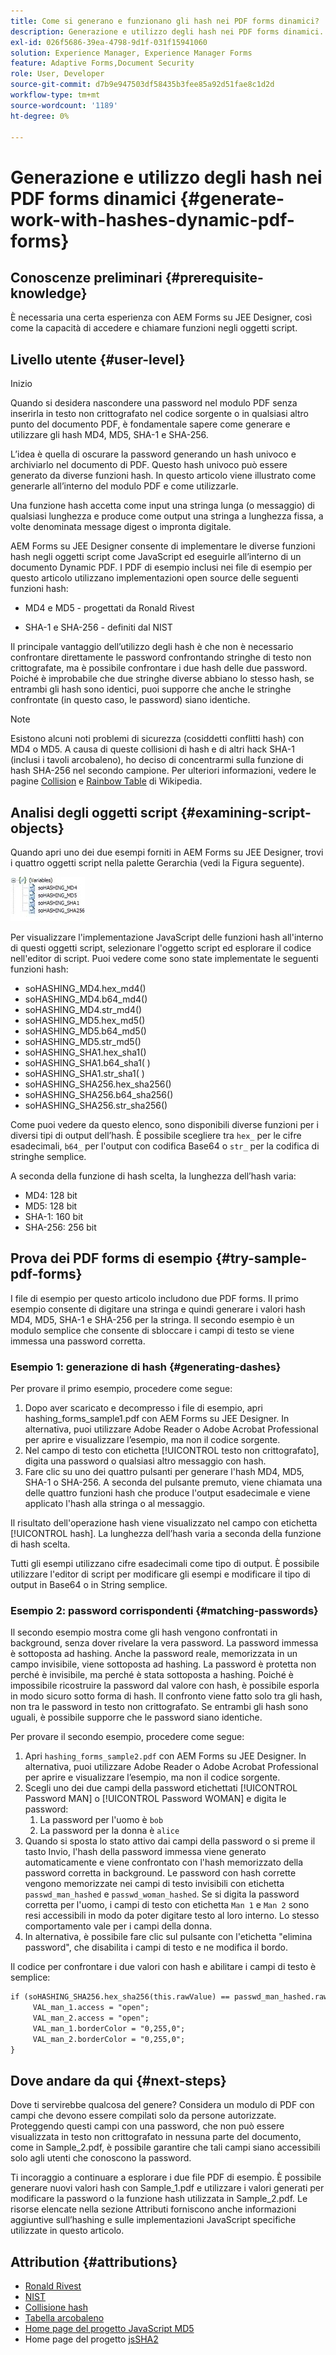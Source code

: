```yaml
---
title: Come si generano e funzionano gli hash nei PDF forms dinamici?
description: Generazione e utilizzo degli hash nei PDF forms dinamici.
exl-id: 026f5686-39ea-4798-9d1f-031f15941060
solution: Experience Manager, Experience Manager Forms
feature: Adaptive Forms,Document Security
role: User, Developer
source-git-commit: d7b9e947503df58435b3fee85a92d51fae8c1d2d
workflow-type: tm+mt
source-wordcount: '1189'
ht-degree: 0%

---
```


# Generazione e utilizzo degli hash nei PDF forms dinamici {#generate-work-with-hashes-dynamic-pdf-forms}

## Conoscenze preliminari {#prerequisite-knowledge}

È necessaria una certa esperienza con AEM Forms su JEE Designer, così come la capacità di accedere e chiamare funzioni negli oggetti script.

## Livello utente {#user-level}

Inizio

Quando si desidera nascondere una password nel modulo PDF senza inserirla in testo non crittografato nel codice sorgente o in qualsiasi altro punto del documento PDF, è fondamentale sapere come generare e utilizzare gli hash MD4, MD5, SHA-1 e SHA-256.

L’idea è quella di oscurare la password generando un hash univoco e archiviarlo nel documento di PDF. Questo hash univoco può essere generato da diverse funzioni hash. In questo articolo viene illustrato come generarle all’interno del modulo PDF e come utilizzarle.

Una funzione hash accetta come input una stringa lunga (o messaggio) di qualsiasi lunghezza e produce come output una stringa a lunghezza fissa, a volte denominata message digest o impronta digitale.

AEM Forms su JEE Designer consente di implementare le diverse funzioni hash negli oggetti script come JavaScript ed eseguirle all’interno di un documento Dynamic PDF. I PDF di esempio inclusi nei file di esempio per questo articolo utilizzano implementazioni open source delle seguenti funzioni hash:

* MD4 e MD5 - progettati da Ronald Rivest

* SHA-1 e SHA-256 - definiti dal NIST

Il principale vantaggio dell’utilizzo degli hash è che non è necessario confrontare direttamente le password confrontando stringhe di testo non crittografate, ma è possibile confrontare i due hash delle due password. Poiché è improbabile che due stringhe diverse abbiano lo stesso hash, se entrambi gli hash sono identici, puoi supporre che anche le stringhe confrontate (in questo caso, le password) siano identiche.

>[!NOTE]
>
>Esistono alcuni noti problemi di sicurezza (cosiddetti conflitti hash) con MD4 o MD5. A causa di queste collisioni di hash e di altri hack SHA-1 (inclusi i tavoli arcobaleno), ho deciso di concentrarmi sulla funzione di hash SHA-256 nel secondo campione. Per ulteriori informazioni, vedere le pagine [Collision](https://en.wikipedia.org/wiki/Hash_collision) e [Rainbow Table](https://en.wikipedia.org/wiki/Rainbow_table) di Wikipedia.

## Analisi degli oggetti script {#examining-script-objects}

Quando apri uno dei due esempi forniti in AEM Forms su JEE Designer, trovi i quattro oggetti script nella palette Gerarchia (vedi la Figura seguente).

![Variabili](assets/variables.jpg)

Per visualizzare l&#39;implementazione JavaScript delle funzioni hash all&#39;interno di questi oggetti script, selezionare l&#39;oggetto script ed esplorare il codice nell&#39;editor di script. Puoi vedere come sono state implementate le seguenti funzioni hash:

* soHASHING_MD4.hex_md4()
* soHASHING_MD4.b64_md4()
* soHASHING_MD4.str_md4()
* soHASHING_MD5.hex_md5()
* soHASHING_MD5.b64_md5()
* soHASHING_MD5.str_md5()
* soHASHING_SHA1.hex_sha1()
* soHASHING_SHA1.b64_sha1( )
* soHASHING_SHA1.str_sha1( )
* soHASHING_SHA256.hex_sha256()
* soHASHING_SHA256.b64_sha256()
* soHASHING_SHA256.str_sha256()

Come puoi vedere da questo elenco, sono disponibili diverse funzioni per i diversi tipi di output dell’hash. È possibile scegliere tra `hex_` per le cifre esadecimali, `b64_` per l&#39;output con codifica Base64 o `str_` per la codifica di stringhe semplice.

A seconda della funzione di hash scelta, la lunghezza dell’hash varia:

* MD4: 128 bit
* MD5: 128 bit
* SHA-1: 160 bit
* SHA-256: 256 bit

## Prova dei PDF forms di esempio {#try-sample-pdf-forms}

I file di esempio per questo articolo includono due PDF forms. Il primo esempio consente di digitare una stringa e quindi generare i valori hash MD4, MD5, SHA-1 e SHA-256 per la stringa. Il secondo esempio è un modulo semplice che consente di sbloccare i campi di testo se viene immessa una password corretta.

### Esempio 1: generazione di hash {#generating-dashes}

Per provare il primo esempio, procedere come segue:

1. Dopo aver scaricato e decompresso i file di esempio, apri hashing_forms_sample1.pdf con AEM Forms su JEE Designer. In alternativa, puoi utilizzare Adobe Reader o Adobe Acrobat Professional per aprire e visualizzare l’esempio, ma non il codice sorgente.
1. Nel campo di testo con etichetta [!UICONTROL testo non crittografato], digita una password o qualsiasi altro messaggio con hash.
1. Fare clic su uno dei quattro pulsanti per generare l&#39;hash MD4, MD5, SHA-1 o SHA-256. A seconda del pulsante premuto, viene chiamata una delle quattro funzioni hash che produce l&#39;output esadecimale e viene applicato l&#39;hash alla stringa o al messaggio.

Il risultato dell&#39;operazione hash viene visualizzato nel campo con etichetta [!UICONTROL hash]. La lunghezza dell’hash varia a seconda della funzione di hash scelta.

Tutti gli esempi utilizzano cifre esadecimali come tipo di output. È possibile utilizzare l&#39;editor di script per modificare gli esempi e modificare il tipo di output in Base64 o in String semplice.

### Esempio 2: password corrispondenti {#matching-passwords}

Il secondo esempio mostra come gli hash vengono confrontati in background, senza dover rivelare la vera password. La password immessa è sottoposta ad hashing. Anche la password reale, memorizzata in un campo invisibile, viene sottoposta ad hashing. La password è protetta non perché è invisibile, ma perché è stata sottoposta a hashing. Poiché è impossibile ricostruire la password dal valore con hash, è possibile esporla in modo sicuro sotto forma di hash. Il confronto viene fatto solo tra gli hash, non tra le password in testo non crittografato. Se entrambi gli hash sono uguali, è possibile supporre che le password siano identiche.

Per provare il secondo esempio, procedere come segue:

1. Apri `hashing_forms_sample2.pdf` con AEM Forms su JEE Designer. In alternativa, puoi utilizzare Adobe Reader o Adobe Acrobat Professional per aprire e visualizzare l’esempio, ma non il codice sorgente.
1. Scegli uno dei due campi della password etichettati [!UICONTROL Password MAN] o [!UICONTROL Password WOMAN] e digita le password:
   1. La password per l&#39;uomo è `bob`
   1. La password per la donna è `alice`
1. Quando si sposta lo stato attivo dai campi della password o si preme il tasto Invio, l&#39;hash della password immessa viene generato automaticamente e viene confrontato con l&#39;hash memorizzato della password corretta in background. Le password con hash corrette vengono memorizzate nei campi di testo invisibili con etichetta `passwd_man_hashed` e `passwd_woman_hashed`. Se si digita la password corretta per l&#39;uomo, i campi di testo con etichetta `Man 1` e `Man 2` sono resi accessibili in modo da poter digitare testo al loro interno. Lo stesso comportamento vale per i campi della donna.
1. In alternativa, è possibile fare clic sul pulsante con l&#39;etichetta &quot;elimina password&quot;, che disabilita i campi di testo e ne modifica il bordo.

Il codice per confrontare i due valori con hash e abilitare i campi di testo è semplice:

```xml
if (soHASHING_SHA256.hex_sha256(this.rawValue) == passwd_man_hashed.rawValue){
     VAL_man_1.access = "open";
     VAL_man_2.access = "open";
     VAL_man_1.borderColor = "0,255,0";
     VAL_man_2.borderColor = "0,255,0";
}
```

## Dove andare da qui {#next-steps}

Dove ti servirebbe qualcosa del genere? Considera un modulo di PDF con campi che devono essere compilati solo da persone autorizzate. Proteggendo questi campi con una password, che non può essere visualizzata in testo non crittografato in nessuna parte del documento, come in Sample_2.pdf, è possibile garantire che tali campi siano accessibili solo agli utenti che conoscono la password.

Ti incoraggio a continuare a esplorare i due file PDF di esempio.  È possibile generare nuovi valori hash con Sample_1.pdf e utilizzare i valori generati per modificare la password o la funzione hash utilizzata in Sample_2.pdf.  Le risorse elencate nella sezione Attributi forniscono anche informazioni aggiuntive sull’hashing e sulle implementazioni JavaScript specifiche utilizzate in questo articolo.

## Attribution {#attributions}

* [Ronald Rivest](https://en.wikipedia.org/wiki/Ron_Rivest)
* [NIST](https://csrc.nist.gov/projects/cryptographic-standards-and-guidelines)
* [Collisione hash](https://en.wikipedia.org/wiki/Hash_collision)
* [Tabella arcobaleno](https://en.wikipedia.org/wiki/Rainbow_table)
* [Home page del progetto JavaScript MD5](https://pajhome.org.uk/crypt/md5/)
* Home page del progetto [jsSHA2](https://anmar.eu.org/projects/jssha2/)
